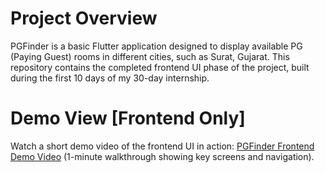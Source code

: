 # Project Overview

PGFinder is a basic Flutter application designed to display available PG (Paying Guest) rooms in different cities, such as Surat, Gujarat. This repository contains the completed frontend UI phase of the project, built during the first 10 days of my 30-day internship. 

# Demo View [Frontend Only]
Watch a short demo video of the frontend UI in action: [PGFinder Frontend Demo Video](https://youtu.be/he13FwBhIZE) (1-minute walkthrough showing key screens and navigation).